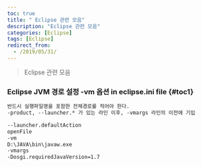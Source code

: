 ```yaml
---
toc: true
title: " Eclipse 관련 모음"
description: "Eclipse 관련 모음"
categories: [Eclipse]
tags: [Eclipse]
redirect_from:
  - /2019/05/31/
---
```


> Eclipse 관련 모음

### Eclipse JVM 경로 설정 -vm 옵션 in eclipse.ini file {#toc1}

```md
반드시 실행파일명을 포함한 전체경로를 적어야 한다.
-product, --launcher.* 가 있는 라인 이후, -vmargs 라인의 이전에 기입

--launcher.defaultAction
openFile
-vm
D:\JAVA\bin\javaw.exe
-vmargs
-Dosgi.requiredJavaVersion=1.7

```

[^1]: This is a footnote.

[kramdown]: https://kramdown.gettalong.org/
[My Blog]: https://marindie.github.io
